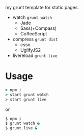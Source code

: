 my grunt template for static pages.

- watch `grunt watch`
	- Jade
	- Sass(+Compass)
	- CoffeeScript
- compress `grunt dist`
	- csso
	- UglifyJS2
- livereload `grunt live`

# Usage

``` cmd
> npm i
> start grunt watch
> start grunt live
```

or

``` sh
$ npm i
$ grunt watch &
$ grunt live &
```
